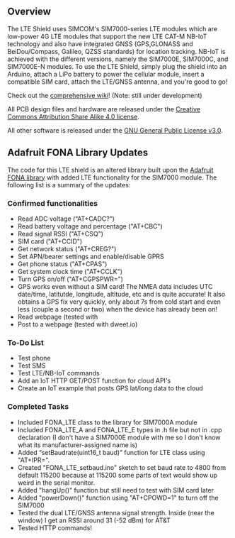 ## Overview
The LTE Shield uses SIMCOM's SIM7000-series LTE modules which are low-power 4G LTE modules that support the new LTE CAT-M NB-IoT technology and also have integrated GNSS (GPS,GLONASS and BeiDou/Compass, Galileo, QZSS standards) for location tracking. NB-IoT is achieved with the different versions, namely the SIM7000E, SIM7000C, and SIM7000E-N modules. To use the LTE Shield, simply plug the shield into an Arduino, attach a LiPo battery to power the cellular module, insert a compatible SIM card, attach the LTE/GNSS antenna, and you're good to go!

Check out the [comprehensive wiki](https://github.com/botletics/LTE-Shield/wiki)! (Note: still under development)

All PCB design files and hardware are released under the [Creative Commons Attribution Share Alike 4.0 license](https://choosealicense.com/licenses/cc-by-sa-4.0/).

All other software is released under the [GNU General Public License v3.0](https://choosealicense.com/licenses/gpl-3.0/).

## Adafruit FONA Library Updates
The code for this LTE shield is an altered library built upon the [Adafruit FONA library](https://github.com/adafruit/Adafruit_FONA) with added LTE functionality for the SIM7000 module. The following list is a summary of the updates:

### Confirmed functionalities
-	Read ADC voltage (“AT+CADC?”)
-	Read battery voltage and percentage ("AT+CBC")
- Read signal RSSI ("AT+CSQ")
- SIM card ("AT+CCID")
- Get network status ("AT+CREG?")
- Set APN/bearer settings and enable/disable GPRS
- Get phone status ("AT+CPAS")
- Get system clock time ("AT+CCLK")
- Turn GPS on/off ("AT+CGPSPWR=<value>")
- GPS works even without a SIM card! The NMEA data includes UTC date/time, latitutde, longitude, altitude, etc and is quite accurate! It also obtains a GPS fix very quickly, only about 7s from cold start and even less (couple a second or two) when the device has already been on!
- Read webpage (tested with 
- Post to a webpage (tested with dweet.io)

### To-Do List
- Test phone
- Test SMS
- Test LTE/NB-IoT commands
- Add an IoT HTTP GET/POST function for cloud API's
- Create an IoT example that posts GPS lat/long data to the cloud

### Completed Tasks
-	Included FONA_LTE class to the library for SIM7000A module
-	Included FONA_LTE_A and FONA_LTE_E types in .h file but not in .cpp declaration (I don't have a SIM7000E module with me so I don't know what its manufacturer-assigned name is)
-	Added “setBaudrate(uint16_t baud)” function for LTE class using "AT+IPR=<rate>". 
- Created "FONA_LTE_setbaud.ino" sketch to set baud rate to 4800 from default 115200 because at 115200 some parts of text would show up weird in the serial monitor.
- Added "hangUp()" function but still need to test with SIM card later
- Added "powerDown()" function using "AT+CPOWD=1" to turn off the SIM7000
- Tested the dual LTE/GNSS antenna signal strength. Inside (near the window) I get an RSSI around 31 (-52 dBm) for AT&T
- Tested HTTP commands!
